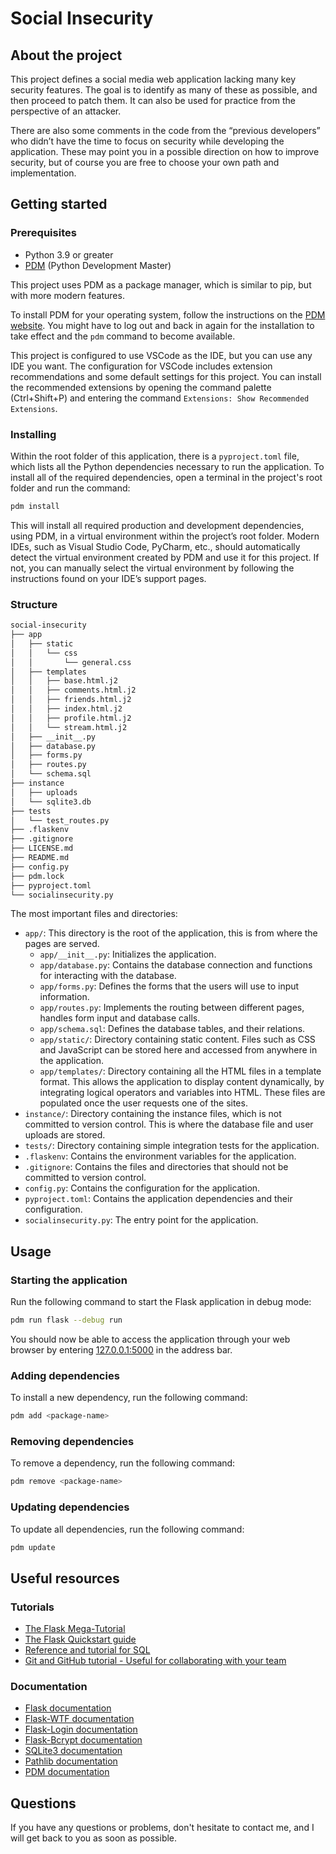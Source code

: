 # Social Insecurity

## About the project
This project defines a social media web application lacking many key security features. The goal is to identify as many of these as possible, and then proceed to patch them. It can also be used for practice from the perspective of an attacker.

There are also some comments in the code from the “previous developers” who didn’t have the time to focus on security while developing the application. These may point you in a possible direction on how to improve security, but of course you are free to choose your own path and implementation.

## Getting started

### Prerequisites
- Python 3.9 or greater
- [PDM](https://daobook.github.io/pdm/) (Python Development Master)

This project uses PDM as a package manager, which is similar to pip, but with more modern features.

To install PDM for your operating system, follow the instructions on the [PDM website](https://daobook.github.io/pdm/#installation). You might have to log out and back in again for the installation to take effect and the `pdm` command to become available.

This project is configured to use VSCode as the IDE, but you can use any IDE you want. The configuration for VSCode includes extension recommendations and some default settings for this project. You can install the recommended extensions by opening the command palette (Ctrl+Shift+P) and entering the command `Extensions: Show Recommended Extensions`.

### Installing

Within the root folder of this application, there is a `pyproject.toml` file, which lists all the Python dependencies necessary to run the application. To install all of the required dependencies, open a terminal in the project's root folder and run the command:

```sh
pdm install
```

This will install all required production and development dependencies, using PDM, in a virtual environment within the project’s root folder. Modern IDEs, such as Visual Studio Code, PyCharm, etc., should automatically detect the virtual environment created by PDM and use it for this project. If not, you can manually select the virtual environment by following the instructions found on your IDE’s support pages.

### Structure

```sh
social-insecurity
├── app
│   ├── static
│   │   └── css
│   │       └── general.css
│   ├── templates
│   │   ├── base.html.j2
│   │   ├── comments.html.j2
│   │   ├── friends.html.j2
│   │   ├── index.html.j2
│   │   ├── profile.html.j2
│   │   └── stream.html.j2
│   ├── __init__.py
│   ├── database.py
│   ├── forms.py
│   ├── routes.py
│   └── schema.sql
├── instance
│   ├── uploads
│   └── sqlite3.db
├── tests
│   └── test_routes.py
├── .flaskenv
├── .gitignore
├── LICENSE.md
├── README.md
├── config.py
├── pdm.lock
├── pyproject.toml
└── socialinsecurity.py
```

The most important files and directories:
- `app/`: This directory is the root of the application, this is from where the pages are served.
  - `app/__init__.py`: Initializes the application.
  - `app/database.py`: Contains the database connection and functions for interacting with the database.
  - `app/forms.py`: Defines the forms that the users will use to input information.
  - `app/routes.py`: Implements the routing between different pages, handles form input and database calls.
  - `app/schema.sql`: Defines the database tables, and their relations.
  - `app/static/`: Directory containing static content. Files such as CSS and JavaScript can be stored here and accessed from anywhere in the application.
  - `app/templates/`: Directory containing all the HTML files in a template format. This allows the application to display content dynamically, by integrating logical operators and variables into HTML. These files are populated once the user requests one of the sites.
- `instance/`: Directory containing the instance files, which is not committed to version control. This is where the database file and user uploads are stored.
- `tests/`: Directory containing simple integration tests for the application.
- `.flaskenv`: Contains the environment variables for the application.
- `.gitignore`: Contains the files and directories that should not be committed to version control.
- `config.py`: Contains the configuration for the application.
- `pyproject.toml`: Contains the application dependencies and their configuration.
- `socialinsecurity.py`: The entry point for the application.

## Usage
### Starting the application
Run the following command to start the Flask application in debug mode:

```sh
pdm run flask --debug run
```

You should now be able to access the application through your web browser by entering [127.0.0.1:5000](http://127.0.0.1:5000) in the address bar.

### Adding dependencies
To install a new dependency, run the following command:

```sh
pdm add <package-name>
```

### Removing dependencies
To remove a dependency, run the following command:

```sh
pdm remove <package-name>
```

### Updating dependencies
To update all dependencies, run the following command:

```sh
pdm update
```

## Useful resources
### Tutorials
- [The Flask Mega-Tutorial](https://blog.miguelgrinberg.com/post/the-flask-mega-tutorial-part-i-hello-world)
- [The Flask Quickstart guide](https://flask.palletsprojects.com/en/2.2.x/quickstart/)
- [Reference and tutorial for SQL](https://www.w3schools.com/sql/)
- [Git and GitHub tutorial - Useful for collaborating with your team](https://towardsdatascience.com/getting-started-with-git-and-github-6fcd0f2d4ac6)

### Documentation
- [Flask documentation](https://flask.palletsprojects.com/)
- [Flask-WTF documentation](https://flask-wtf.readthedocs.io/)
- [Flask-Login documentation](https://flask-login.readthedocs.io/)
- [Flask-Bcrypt documentation](https://flask-bcrypt.readthedocs.io/)
- [SQLite3 documentation](https://docs.python.org/3/library/sqlite3.html)
- [Pathlib documentation](https://docs.python.org/3/library/pathlib.html)
- [PDM documentation](https://daobook.github.io/pdm/)

## Questions
If you have any questions or problems, don't hesitate to contact me, and I will get back to you as soon as possible.
